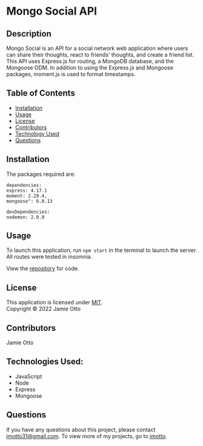 # Mongo Social API
## Description

Mongo Social is an API for a social network web application where users can share their thoughts, react to friends’ thoughts, and create a friend list. This API uses Express.js for routing, a MongoDB database, and the Mongoose ODM. In addition to using the Express.js and Mongoose packages, moment.js is used to format timestamps.

## Table of Contents

- [Installation](#installation)
- [Usage](#usage)
- [License](#license)
- [Contributors](#contributors)
- [Technology Used](#tests)
- [Questions](#questions)


## Installation
The packages required are:

`dependencies:`
</br>  `express: 4.17.1`
</br>  `moment: 2.29.4,`
</br>  `mongoose": 6.0.13`

`devDependencies:`
</br>  `nodemon: 2.0.9`

## Usage
  
To launch this application, run `npm start` in the terminal to launch the server. All routes were tested in insomnia. 

View the [repository](https://github.com/jmotto/Mongo-Social-API.git) for code. 


## License
This application is licensed under [MIT]((https://opensource.org/licenses/MIT)). 
<br/> Copyright &copy; 2022 Jamie Otto


## Contributors
Jamie Otto

## Technologies Used:
* JavaScript
* Node
* Express
* Mongoose


## Questions
If you have any questions about this project, please contact [jmotto31@gmail.com](mailto:jmotto31@gmail.com). To view more of my projects, go to [jmotto](https://github.com/jmotto).